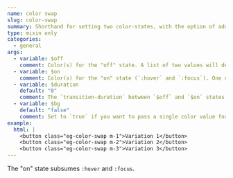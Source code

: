 ```yaml
---
name: color swap
slug: color-swap
summary: Shorthand for setting two color-states, with the option of adding a transition.
type: mixin only
categories:
  - general
args:
  - variable: $off
    comment: Color(s) for the "off" state. A list of two values will designate `color` and `background-color`. One value will be interpreted as `color` &mdash; unless the `$bg` argument, below, is set to `true`, in which case it will be `background-color`.
  - variable: $on
    comment: Color(s) for the "on" state (`:hover` and `:focus`). One or two values, interpreted the same as `$off`, above.
  - variable: $duration
    default: "0"
    comment: The `transition-duration` between `$off` and `$on` states.
  - variable: $bg
    default: "false"
    comment: Set to `true` if you want to pass a single color value for the `$off` and `$on` arguments and you want that value interpreted as `background-color`. (By default, a single value will be intepreted as `color`.)
example:
  html: |
    <button class="eg-color-swap m-1">Variation 1</button>
    <button class="eg-color-swap m-2">Variation 2</button>
    <button class="eg-color-swap m-3">Variation 3</button>
---
```


The "on" state subsumes `:hover` and `:focus`.
